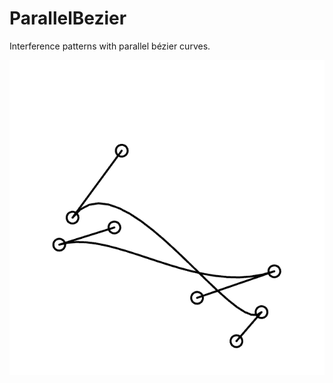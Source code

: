 # ParallelBezier
Interference patterns with parallel bézier curves.

![Parallel Bezier](https://raw.githubusercontent.com/danielgm/ParallelBezier/master/ParallelBezierApp/render.png)
